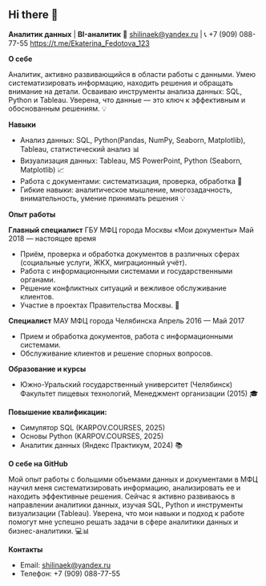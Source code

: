 ## Hi there 👋

**Аналитик данных** | **BI-аналитик**
📧 shilinaek@yandex.ru | 📞 +7 (909) 088-77-55
https://t.me/Ekaterina_Fedotova_123

**О себе**


Аналитик, активно развивающийся в области работы с данными. Умею систематизировать информацию, находить решения и обращать внимание на детали. Осваиваю инструменты анализа данных: SQL, Python и Tableau. Уверена, что данные — это ключ к эффективным и обоснованным решениям. 💡


**Навыки**


* Анализ данных: SQL, Python(Pandas, NumPy, Seaborn, Matplotlib), Tableau, статистический анализ 📊
* Визуализация данных: Tableau, MS PowerPoint, Python (Seaborn, Matplotlib) 📈
* Работа с документами: систематизация, проверка, обработка 📑
* Гибкие навыки: аналитическое мышление, многозадачность, внимательность, умение принимать решения 💡

**Опыт работы**


**Главный специалист**
ГБУ МФЦ города Москвы «Мои документы»
Май 2018 — настоящее время
* Приём, проверка и обработка документов в различных сферах (социальные услуги, ЖКХ, миграционный учёт).
* Работа с информационными системами и государственными органами.
* Решение конфликтных ситуаций и вежливое обслуживание клиентов.
* Участие в проектах Правительства Москвы. 🌆

**Специалист**
МАУ МФЦ города Челябинска
Апрель 2016 — Май 2017
* Прием и обработка документов, работа с информационными системами.
* Обслуживание клиентов и решение спорных вопросов.

**Образование и курсы**


* Южно-Уральский государственный университет (Челябинск)
Факультет пищевых технологий, Менеджмент организации (2015) 🎓

**Повышение квалификации:**


* Симулятор SQL (KARPOV.COURSES, 2025)
* Основы Python (KARPOV.COURSES, 2025)
* Аналитик данных (Яндекс Практикум, 2024) 📚

**О себе на GitHub**


Мой опыт работы с большими объемами данных и документами в МФЦ научил меня систематизировать информацию, анализировать ее и находить эффективные решения. Сейчас я активно развиваюсь в направлении аналитики данных, изучая SQL, Python и инструменты визуализации (Tableau). Уверена, что мои навыки и подход к работе помогут мне успешно решать задачи в сфере аналитики данных и бизнес-аналитики. 💻📊

**Контакты**


* Email: shilinaek@yandex.ru
* Телефон: +7 (909) 088-77-55
